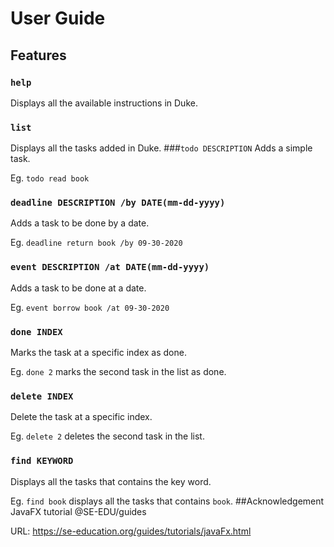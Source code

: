 # User Guide

## Features 
### `help`
Displays all the available instructions in Duke.
### `list`
Displays all the tasks added in Duke.
###`todo DESCRIPTION`
Adds a simple task.

Eg. `todo read book`
### `deadline DESCRIPTION /by DATE(mm-dd-yyyy)`
Adds a task to be done by a date.

Eg. `deadline return book /by 09-30-2020`
### `event DESCRIPTION /at DATE(mm-dd-yyyy)`
Adds a task to be done at a date.

Eg. `event borrow book /at 09-30-2020`
### `done INDEX`
Marks the task at a specific index as done.

Eg. `done 2` marks the second task in the list as done.
### `delete INDEX`
Delete the task at a specific index.

Eg. `delete 2` deletes the second task in the list.
### `find KEYWORD`
Displays all the tasks that contains the key word.

Eg. `find book` displays all the tasks that contains `book`.
##Acknowledgement
JavaFX tutorial @SE-EDU/guides

URL: https://se-education.org/guides/tutorials/javaFx.html
